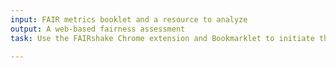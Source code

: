 ```yaml
---
input: FAIR metrics booklet and a resource to analyze
output: A web-based fairness assessment
task: Use the FAIRshake Chrome extension and Bookmarklet to initiate the FAIR assessment of a digital object.

---
```

